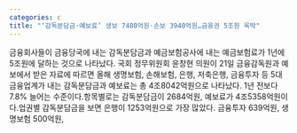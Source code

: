 ```yaml
---
categories: c
title: "‘감독분담금·예보료’ 생보 7480억원·손보 3940억원…금융권 5조원 육박"
---
```

금융회사들이 금융당국에 내는 감독분담금과 예금보험공사에 내는 예금보험료가 1년에 5조원에 달하는 것으로 나타났다. 국회 정무위원회 윤창현 의원이 21일 금융감독원과 예보에서 받은 자료에 따르면 올해 생명보험, 손해보험, 은행, 저축은행, 금융투자 등 5대 금융업계가 내는 감독분담금과 예보료는 총 4조8042억원으로 나타났다. 1년 전보다 7.8% 늘어는 수준이다.항목별로는 감독분담금이 2684억원, 예보료가 4조5358억원이다.업권별 감독분담금을 보면 은행이 1253억원으로 가장 많았다. 금융투자 639억원, 생명보험 500억원,